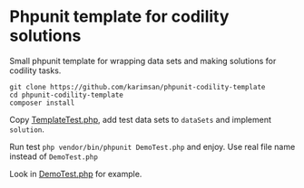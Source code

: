 # Phpunit template for codility solutions

Small phpunit template for wrapping data sets and making solutions for codility tasks.

```
git clone https://github.com/karimsan/phpunit-codility-template
cd phpunit-codility-template
composer install
```

Copy [TemplateTest.php](TemplateTest.php), add test data sets to `dataSets` and implement `solution`.

Run test `php vendor/bin/phpunit DemoTest.php` and enjoy.
Use real file name instead of `DemoTest.php`

Look in [DemoTest.php](DemoTest.php) for example.
 
 